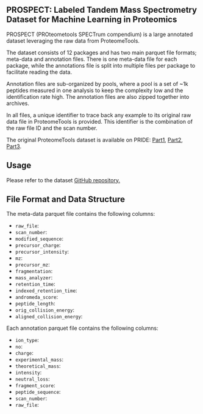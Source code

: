 ## PROSPECT: Labeled Tandem Mass Spectrometry Dataset for Machine Learning in Proteomics

PROSPECT (PROteometools SPECTrum compendium) is a large annotated dataset leveraging the raw data from ProteomeTools.

The dataset consists of 12 packages and has two main parquet file formats; meta-data and annotation files. There is one meta-data file for each package, while the annotations file is split into multiple files per package to facilitate reading the data. 

Annotation files are sub-organized by pools, where a pool is a set of ~1k peptides measured in one analysis to keep the complexity low and the identification rate high. The annotation files are also zipped together into archives. 

In all files, a unique identifier to trace back any example to its original raw data file in ProteomeTools is provided. This identifier is the combination of the raw file ID and the scan number. 

The original ProteomeTools dataset is available on PRIDE: [Part1](https://www.ebi.ac.uk/pride/archive/projects/PXD004732), [Part2](https://www.ebi.ac.uk/pride/archive/projects/PXD010595), [Part3](https://www.ebi.ac.uk/pride/archive/projects/PXD021013).


## Usage

Please refer to the dataset [GitHub repository.](https://github.com/wilhelm-lab/PROSPECT)

## File Format and Data Structure

The meta-data parquet file contains the following columns:

- `raw_file`:
- `scan_number`:
- `modified_sequence`:
- `precursor_charge`:
- `precursor_intensity`: 
- `mz`:
- `precursor_mz`:
- `fragmentation`:
- `mass_analyzer`:
- `retention_time`:
- `indexed_retention_time`:
- `andromeda_score`:
- `peptide_length`:
- `orig_collision_energy`:
- `aligned_collision_energy`:


Each annotation parquet file contains the following columns:

- `ion_type`: 
- `no`: 
- `charge`: 
- `experimental_mass`: 
- `theoretical_mass`: 
- `intensity`: 
- `neutral_loss`: 
- `fragment_score`: 
- `peptide_sequence`: 
- `scan_number`: 
- `raw_file`: 










